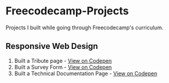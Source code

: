 # Freecodecamp-Projects
Projects I built while going through Freecodecamp's curriculum. 
## Responsive Web Design
1. Built a Tribute page - [View on Codepen](https://codepen.io/jenniferobidike/pen/MWGqzMX)
2. Built a Survey Form - [View on Codepen](https://codepen.io/jenniferobidike/pen/yLjRJNV)
3. Built a Technical Documentation Page - [View on Codepen](https://codepen.io/jenniferobidike/pen/NWMVmEV)

